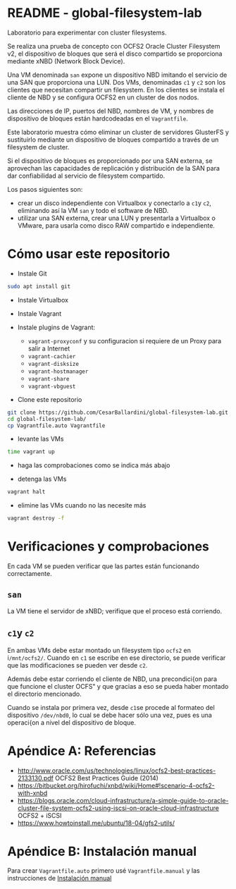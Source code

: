 # README - global-filesystem-lab

Laboratorio para experimentar con cluster filesystems.

Se realiza una prueba de concepto con OCFS2 Oracle Cluster Filesystem v2, 
el dispositivo de bloques que será el disco compartido se proporciona mediante 
xNBD (Network Block Device).

Una VM denominada `san` expone un dispositivo NBD imitando el servicio de una
SAN que proporciona una LUN. Dos VMs, denominadas `c1` y `c2` son los clientes que necesitan compartir
un filesystem.  En los clientes se instala el cliente de NBD y se configura OCFS2 en un cluster de dos nodos.

Las direcciones de IP, puertos del NBD, nombres de VM, y nombres de dispositivo 
de bloques están hardcodeadas en el `Vagrantfile`.


Este laboratorio muestra cómo eliminar un cluster de servidores GlusterFS y sustituirlo mediante un dispositivo de bloques
compartido a través de un filesystem de cluster.

Si el dispositivo de bloques es proporcionado por una SAN externa, se aprovechan las capacidades de
replicación y distribución de la SAN para dar confiabilidad al servicio de filesystem compartido.

Los pasos siguientes son:

* crear un disco independiente con Virtualbox y conectarlo a `c1`y `c2`, eliminando así la VM `san` y todo el software de NBD.
* utilizar una SAN externa, crear una LUN y presentarla a Virtualbox o VMware, para usarla como disco RAW compartido e independiente.


# Cómo usar este repositorio

* Instale Git

```bash
sudo apt install git
```

* Instale Virtualbox

* Instale Vagrant

* Instale plugins de Vagrant:
  + `vagrant-proxyconf` y su configuracion si requiere de un Proxy para salir a Internet
  + `vagrant-cachier`
  + `vagrant-disksize`
  + `vagrant-hostmanager`
  + `vagrant-share`
  + `vagrant-vbguest`


* Clone este repositorio

```bash
git clone https://github.com/CesarBallardini/global-filesystem-lab.git
cd global-filesystem-lab/
cp Vagrantfile.auto Vagrantfile
```

* levante las VMs

```bash
time vagrant up
```

* haga las comprobaciones como se indica más abajo

* detenga las VMs

```bash
vagrant halt
```

* elimine las VMs cuando no las necesite más

```bash
vagrant destroy -f
```

# Verificaciones y comprobaciones

En cada VM se pueden verificar que las partes están funcionando correctamente.

## `san`

La VM tiene el servidor de xNBD; verifique que el proceso está corriendo.

## `c1`y `c2`

En ambas VMs debe estar montado un filesystem tipo `ocfs2` en i`/mnt/ocfs2/`.
Cuando en `c1` se escribe en ese directorio, se puede verificar que las modificaciones
se pueden ver desde `c2`.

Además debe estar corriendo el cliente de NBD, una precondici{on para que funcione el cluster
OCFS" y que  gracias a eso se pueda haber montado el directorio mencionado.

Cuando se instala por primera vez, desde `c1`se procede al formateo del dispositivo  `/dev/nbd0`, lo 
cual se debe hacer sólo una vez, pues es una operaci{on a nivel del dispositivo de bloque.


# Apéndice A: Referencias

* http://www.oracle.com/us/technologies/linux/ocfs2-best-practices-2133130.pdf OCFS2 Best Practices Guide  (2014)
* https://bitbucket.org/hirofuchi/xnbd/wiki/Home#!scenario-4-ocfs2-with-xnbd
* https://blogs.oracle.com/cloud-infrastructure/a-simple-guide-to-oracle-cluster-file-system-ocfs2-using-iscsi-on-oracle-cloud-infrastructure OCFS2 + iSCSI
* https://www.howtoinstall.me/ubuntu/18-04/gfs2-utils/

# Apéndice B: Instalación manual

Para crear `Vagrantfile.auto` primero usé `Vagrantfile.manual` y las instrucciones de [Instalación manual](instalacion-manual.md) 
